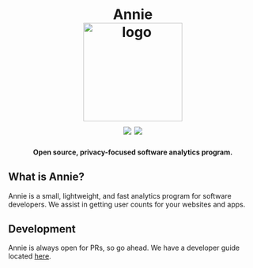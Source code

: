 <h1 align="center">
  Annie<br />
  <a href="https://annieapp.co" title="Visit Annie's Website"><img src="https://raw.githubusercontent.com/annieapp/annie/master/frontend/assets/logo_65percent_downsized.png" width="200px" height="200px" alt="logo" /></a>
  <br>
  <img src="https://img.shields.io/website/https/annieapp.co.svg?style=for-the-badge&logo=netlify" /> <img src="https://img.shields.io/cirrus/github/annieapp/annie.svg?label=docs%20deploy&style=for-the-badge&task=docs_deploy&logo=github" />
</h1>

<h4 align="center">
  Open source, privacy-focused software analytics program.
</h4>

## What is Annie?

Annie is a small, lightweight, and fast analytics program for software developers. We assist in getting user counts for your websites and apps.

## Development

Annie is always open for PRs, so go ahead. We have a developer guide located [here](https://docs.annieapp.co/development/).
